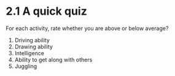 # 2.1 A quick quiz

For each activity, rate whether you are above or below average?

1. Driving ability
2. Drawing ability
3. Intelligence
4. Ability to get along with others
5. Juggling